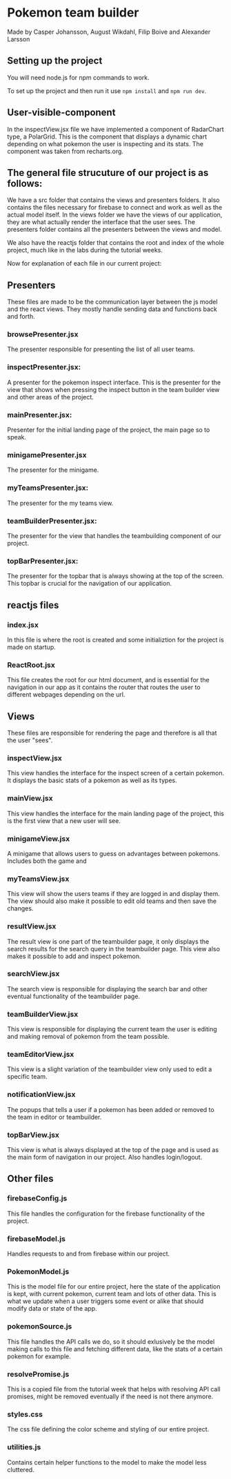 # Pokemon team builder

Made by Casper Johansson, August Wikdahl, Filip Boive and Alexander Larsson

## Setting up the project

You will need node.js for npm commands to work.

To set up the project and then run it use `npm install` and `npm run dev`.

## User-visible-component

In the inspectView.jsx file we have implemented a component of RadarChart type, a PolarGrid. This is the component that displays a dynamic chart depending on what pokemon the user is inspecting and its stats. 
The component was taken from recharts.org.

## The general file strucuture of our project is as follows:

We have a src folder that contains the views and presenters folders. It also contains the files necessary for firebase to connect and work as well as the actual model itself. In the views folder we have the views of our application, they are what actually render the interface that the user sees. The presenters folder contains all the presenters between the views and model.

We also have the reactjs folder that contains the root and index of the whole project, much like in the labs during the tutorial weeks.

Now for explanation of each file in our current project:

## Presenters

These files are made to be the communication layer between the js model and the react views. They mostly handle sending data and functions back and forth.

### browsePresenter.jsx
The presenter responsible for presenting the list of all user teams.

### inspectPresenter.jsx:
A presenter for the pokemon inspect interface. This is the presenter for the view that shows when pressing the inspect button in the team builder view and other areas of the project.

### mainPresenter.jsx:
Presenter for the initial landing page of the project, the main page so to speak.

### minigamePresenter.jsx
The presenter for the minigame. 

### myTeamsPresenter.jsx:
The presenter for the my teams view.

### teamBuilderPresenter.jsx:
The presenter for the view that handles the teambuilding component of our project. 

### topBarPresenter.jsx:
The presenter for the topbar that is always showing at the top of the screen. This topbar is crucial for the navigation of our application.

## reactjs files

### index.jsx
In this file is where the root is created and some initializtion for the project is made on startup. 

### ReactRoot.jsx
This file creates the root for our html document, and is essential for the navigation in our app as it contains the router that routes the user to different webpages depending on the url. 

## Views

These files are responsible for rendering the page and therefore is all that the user "sees".

### inspectView.jsx
This view handles the interface for the inspect screen of a certain pokemon. It displays the basic stats of a pokemon as well as its types.

### mainView.jsx
This view handles the interface for the main landing page of the project, this is the first view that a new user will see.

### minigameView.jsx
A minigame that allows users to guess on advantages between pokemons. Includes both the game and 

### myTeamsView.jsx
This view will show the users teams if they are logged in and display them. The view should also make it possible to edit old teams and then save the changes.

### resultView.jsx
The result view is one part of the teambuilder page, it only displays the search results for the search query in the teambuilder page. This view also makes it possible to add and inspect pokemon.

### searchView.jsx
The search view is responsible for displaying the search bar and other eventual functionality of the teambuilder page.

### teamBuilderView.jsx
This view is responsible for displaying the current team the user is editing and making removal of pokemon from the team possible.

### teamEditorView.jsx
This view is a slight variation of the teambuilder view only used to edit a specific team.

### notificationView.jsx 
The popups that tells a user if a pokemon has been added or removed to the team in editor or teambuilder.

### topBarView.jsx
This view is what is always displayed at the top of the page and is used as the main form of navigation in our project. Also handles login/logout.

## Other files 

### firebaseConfig.js
This file handles the configuration for the firebase functionality of the project.

### firebaseModel.js
Handles requests to and from firebase within our project.

### PokemonModel.js
This is the model file for our entire project, here the state of the application is kept, with current pokemon, current team and lots of other data. This is what we update when a user triggers some event or alike that should modify data or state of the app.

### pokemonSource.js
This file handles the API calls we do, so it should exlusively be the model making calls to this file and fetching different data, like the stats of a certain pokemon for example.

### resolvePromise.js
This is a copied file from the tutorial week that helps with resolving API call promises, might be removed eventually if the need is not there anymore.

### styles.css
The css file defining the color scheme and styling of our entire project.

### utilities.js
Contains certain helper functions to the model to make the model less cluttered.

